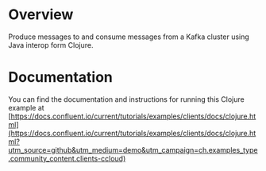 # Overview

Produce messages to and consume messages from a Kafka cluster using Java interop form Clojure.

# Documentation

You can find the documentation and instructions for running this Clojure example at [https://docs.confluent.io/current/tutorials/examples/clients/docs/clojure.html](https://docs.confluent.io/current/tutorials/examples/clients/docs/clojure.html?utm_source=github&utm_medium=demo&utm_campaign=ch.examples_type.community_content.clients-ccloud)
